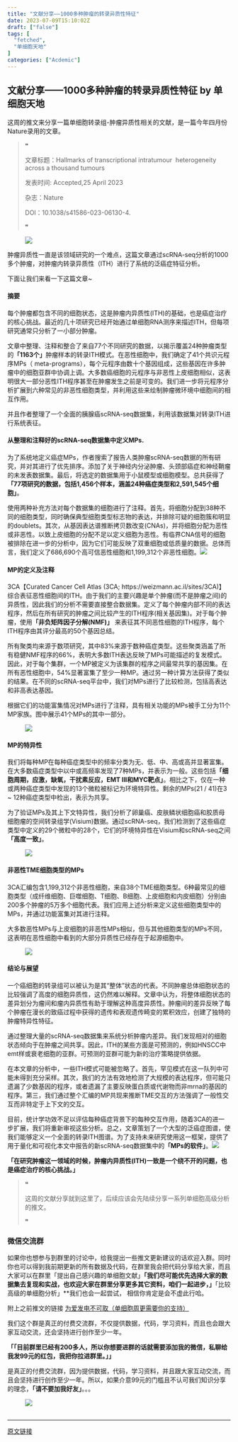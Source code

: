 ```yaml
---
title: "文献分享——1000多种肿瘤的转录异质性特征"
date: 2023-07-09T15:10:02Z
draft: ["false"]
tags: [
  "fetched",
  "单细胞天地"
]
categories: ["Acdemic"]
---
```

文献分享——1000多种肿瘤的转录异质性特征 by 单细胞天地
------
<div><section data-tool="mdnice编辑器" data-website="https://www.mdnice.com"><p data-tool="mdnice编辑器">这周的推文来分享一篇单细胞转录组-肿瘤异质性相关的文献，是一篇今年四月份Nature录用的文章。</p><blockquote data-tool="mdnice编辑器"><span>❝</span><p>文章标题：Hallmarks of transcriptional intratumour  heterogeneity across a thousand tumours</p><p>发表时间: Accepted,25 April 2023</p><p>杂志：Nature</p><p>DOI：10.1038/s41586-023-06130-4.</p><span>❞</span></blockquote><figure data-tool="mdnice编辑器"><img data-ratio="0.37037037037037035" data-src="https://mmbiz.qpic.cn/mmbiz_png/iaRJcrq2Los8XV8xZlGSYyKYsAhmiaVZnmClD1yVN5uAeLnQLPOdo4YVLMkjYtmF4EqU1X5d7fG5laBADaicOansA/640?wx_fmt=png" data-type="png" data-w="1080" src="https://mmbiz.qpic.cn/mmbiz_png/iaRJcrq2Los8XV8xZlGSYyKYsAhmiaVZnmClD1yVN5uAeLnQLPOdo4YVLMkjYtmF4EqU1X5d7fG5laBADaicOansA/640?wx_fmt=png"></figure><p data-tool="mdnice编辑器">肿瘤异质性一直是该领域研究的一个难点，这篇文章通过scRNA-seq分析的1000多个肿瘤，对肿瘤内转录异质性（ITH）进行了系统的泛癌症特征分析。</p><p data-tool="mdnice编辑器">下面让我们来看一下这篇文章~</p><h4 data-tool="mdnice编辑器"><span></span>摘要<span></span></h4><p data-tool="mdnice编辑器">每个肿瘤都包含不同的细胞状态，这是肿瘤内异质性(ITH)的基础，也是癌症治疗的核心挑战。最近的几十项研究已经开始通过单细胞RNA测序来描述ITH，但每项研究通常只分析了一小部分肿瘤。</p><p data-tool="mdnice编辑器">文章中整理、注释和整合了来自77个不同研究的数据，以揭示覆盖24种肿瘤类型的<strong>「1163个」</strong>肿瘤样本的转录ITH模式。在恶性细胞中，我们确定了41个共识元程序MPs（ meta-programs），每个元程序由数十个基因组成，这些基因在许多肿瘤中的细胞亚群中协调上调。大多数癌细胞的元程序与非恶性上皮细胞相似，这表明很大一部分恶性ITH程序甚至在肿瘤发生之前是可变的。我们进一步将元程序分析扩展到六种常见的非恶性细胞类型，并利用这些来绘制肿瘤微环境中细胞间的相互作用。</p><p data-tool="mdnice编辑器">并且作者整理了一个全面的胰腺癌scRNA-seq数据集，利用该数据集对转录ITH进行系统表征。</p><h4 data-tool="mdnice编辑器"><span></span>从整理和注释好的scRNA-seq数据集中定义MPs.<span></span></h4><p data-tool="mdnice编辑器">为了系统地定义癌症MPs，作者搜索了报告人类肿瘤scRNA-seq数据的所有研究，并对其进行了优先排序。添加了关于神经内分泌肿瘤、头颈部癌症和神经鞘瘤的未发表数据集。最后，将选定的数据集用于小鼠模型或细胞模型。总共获得了<strong>「77项研究的数据，包括1,456个样本，涵盖24种癌症类型和2,591,545个细胞」</strong>。</p><p data-tool="mdnice编辑器">使用两种补充方法对每个数据集的细胞进行了注释。首先，将细胞分配到38种不同的细胞类型，同时确保典型细胞类型标志物的表达，并排除可疑的细胞簇和明显的doublets。其次，从基因表达谱推断拷贝数改变(CNAs)，并将细胞分配为恶性或非恶性。以致上皮细胞的分配不足以定义细胞为恶性。有临界CNA信号的细胞被排除在进一步的分析中，因为它们可能反映了双重细胞或低质量的数据。总体而言，我们定义了686,690个高可信恶性细胞和1,199,312个非恶性细胞。<img data-ratio="0.4861111111111111" data-src="https://mmbiz.qpic.cn/mmbiz_png/iaRJcrq2Los8XV8xZlGSYyKYsAhmiaVZnmY7pMu4fkiaXT02gLF1cG5DfnnfvVkQ0I63PW3MupXqX538qgGxoarsg/640?wx_fmt=png" data-type="png" data-w="1080" src="https://mmbiz.qpic.cn/mmbiz_png/iaRJcrq2Los8XV8xZlGSYyKYsAhmiaVZnmY7pMu4fkiaXT02gLF1cG5DfnnfvVkQ0I63PW3MupXqX538qgGxoarsg/640?wx_fmt=png"></p><h4 data-tool="mdnice编辑器"><span></span>MP的定义及注释<span></span></h4><p data-tool="mdnice编辑器">3CA【Curated Cancer Cell Atlas (3CA; https://weizmann.ac.il/sites/3CA)】综合表征恶性细胞间的ITH。由于我们的主要兴趣是单个肿瘤(而不是肿瘤之间)的异质性，因此我们的分析不需要直接整合数据集。定义了每个肿瘤内部不同的表达程序，然后在所有研究的肿瘤之间比较产生的ITH程序(相关基因集)。对于每个肿瘤，使用<strong>「非负矩阵因子分解(NMF)」</strong> 来表征其不同恶性细胞的ITH程序，每个ITH程序由其评分最高的50个基因总结。</p><p data-tool="mdnice编辑器">所有聚类均来源于数项研究，其中83%来源于数种癌症类型。这些聚类涵盖了所有稳健NMF程序的66%，表明大多数ITH表达反映了MPs可能描述的复发模式。因此，对于每个集群，一个MP被定义为该集群的程序之间最常共享的基因集。在所有恶性细胞中，54%显著富集了至少一种MP。通过另一种计算方法获得了类似的结果。在不同的scRNA-seq平台中，我们对MPs进行了比较检测，包括高表达和非高表达基因。</p><p data-tool="mdnice编辑器">根据它们的功能富集情况对MPs进行了注释，具有相关功能的MPs被手工分为11个MP家族。图中展示41个MPs的其中一部分。</p><figure data-tool="mdnice编辑器"><img data-ratio="0.8413284132841329" data-src="https://mmbiz.qpic.cn/mmbiz_png/iaRJcrq2Los8XV8xZlGSYyKYsAhmiaVZnm7rNYIXsyllm34bwrl16TtJJbA2BLFgqib2JMALjgZBaX9hKwq1n4nrw/640?wx_fmt=png" data-type="png" data-w="813" src="https://mmbiz.qpic.cn/mmbiz_png/iaRJcrq2Los8XV8xZlGSYyKYsAhmiaVZnm7rNYIXsyllm34bwrl16TtJJbA2BLFgqib2JMALjgZBaX9hKwq1n4nrw/640?wx_fmt=png"></figure><h4 data-tool="mdnice编辑器"><span></span>MP的特异性<span></span></h4><p data-tool="mdnice编辑器">我们将每种MP在每种癌症类型中的频率分类为无、低、中、高或高并显著富集。在大多数癌症类型中以中或高频率发现了7种MPs，并表示为一般。这些包括<strong>「细胞周期，应激，缺氧，干扰素反应，EMT III和MYC靶点」</strong>。相比之下，仅在一种或两种癌症类型中发现的13个微粒被标记为环境特异性。剩余的MPs(21 / 41)在3 ~ 12种癌症类型中检出，表示为共享。</p><p data-tool="mdnice编辑器">为了验证MPs及其上下文特异性，我们分析了卵巢癌、皮肤鳞状细胞癌和胶质母细胞瘤的空间转录组学(Visium)数据。通过scRNA-seq，我们检测到了这些癌症类型中定义的29个微粒中的28个，它们的环境特异性在Visium和scRNA-seq之间<strong>「高度一致」</strong>。</p><figure data-tool="mdnice编辑器"><img data-ratio="0.8523153942428036" data-src="https://mmbiz.qpic.cn/mmbiz_png/iaRJcrq2Los8XV8xZlGSYyKYsAhmiaVZnmapgZrEgClpDicK02LT2NHSWQuegjvqXeOvLwcjcx62mDmjQ5tKNadNg/640?wx_fmt=png" data-type="png" data-w="799" src="https://mmbiz.qpic.cn/mmbiz_png/iaRJcrq2Los8XV8xZlGSYyKYsAhmiaVZnmapgZrEgClpDicK02LT2NHSWQuegjvqXeOvLwcjcx62mDmjQ5tKNadNg/640?wx_fmt=png"></figure><h4 data-tool="mdnice编辑器"><span></span>非恶性TME细胞类型的MPs<span></span></h4><p data-tool="mdnice编辑器">3CA汇编包含1,199,312个非恶性细胞，来自38个TME细胞类型。6种最常见的细胞类型（成纤维细胞、巨噬细胞、T细胞、B细胞、上皮细胞和内皮细胞）分别由200多个肿瘤的5万多个细胞代表。我们应用上述分析来定义这些细胞类型中的MPs，并通过功能富集对其进行注释。</p><p data-tool="mdnice编辑器">大多数恶性MPs与上皮细胞的非恶性MPs相似，但与其他细胞类型的MPs不同，这表明在恶性细胞中看到的大部分异质性已经存在于起源细胞中。</p><figure data-tool="mdnice编辑器"><img data-ratio="0.7128712871287128" data-src="https://mmbiz.qpic.cn/mmbiz_png/iaRJcrq2Los8XV8xZlGSYyKYsAhmiaVZnm4FjHITnJdzlsPnkT6HZ0hqoKMYjwddFxDABnVyXLiaicA5bsub8ncCBA/640?wx_fmt=png" data-type="png" data-w="808" src="https://mmbiz.qpic.cn/mmbiz_png/iaRJcrq2Los8XV8xZlGSYyKYsAhmiaVZnm4FjHITnJdzlsPnkT6HZ0hqoKMYjwddFxDABnVyXLiaicA5bsub8ncCBA/640?wx_fmt=png"></figure><h4 data-tool="mdnice编辑器"><span></span>结论与展望<span></span></h4><p data-tool="mdnice编辑器">一个癌细胞的转录组可以被认为是其“整体”状态的代表。不同肿瘤总体细胞状态的比较强调了高度的细胞异质性，这仍然难以解释。文章中认为，将整体细胞状态的差异划分为瘤间和瘤内异质性有助于理解这种高度异质性。肿瘤间的差异反映了每个肿瘤在漫长的致癌过程中获得的遗传和表观遗传畸变的累积效应，创建了独特的肿瘤特异性特征。</p><p data-tool="mdnice编辑器">通过整理大量的scRNA-seq数据集来系统分析肿瘤内差异。我们发现相对的细胞状态倾向于在肿瘤之间共享。因此，ITH的某些方面是可预测的，例如HNSCC中emt样或衰老细胞的亚群。可预测的亚群可能为新的治疗策略提供依据。</p><p data-tool="mdnice编辑器">在本文章的分析中，一些ITH模式可能被忽略了。首先，罕见模式在这一队列中可能未得到充分采样。其次，我们的方法有效地检测了大规模的表达程序，但可能只遗漏了少数基因的程序，或者遗漏了主要反映蛋白质或代谢物而非mrna的基因的程序。第三，我们通过整个汇编的MP共现来推断TME交互的方法强调了一般性交互而非特定于上下文的交互。</p><p data-tool="mdnice编辑器">目前，统计学功效不足以评估每种癌症背景下的每种交互作用，随着3CA的进一步扩展，我们将重新审视这些分析。总之，文章策划了一个大型的泛癌症图谱，使我们能够定义一个全面的转录ITH图谱。为了支持未来研究使用这一框架，提供了用于量化和可视化本文中报告的新scRNA-seq数据集中的<strong>「MPs的软件」</strong>。<img data-ratio="0.29458917835671344" data-src="https://mmbiz.qpic.cn/mmbiz_png/iaRJcrq2Los8XV8xZlGSYyKYsAhmiaVZnmGgdBXjzUCBv0OnIGY68aePOYicicpDo25DeVia6unInEn2A1iaeZP5WNgQ/640?wx_fmt=png" data-type="png" data-w="499" src="https://mmbiz.qpic.cn/mmbiz_png/iaRJcrq2Los8XV8xZlGSYyKYsAhmiaVZnmGgdBXjzUCBv0OnIGY68aePOYicicpDo25DeVia6unInEn2A1iaeZP5WNgQ/640?wx_fmt=png"></p><p data-tool="mdnice编辑器"><strong>「在研究肿瘤这一领域的时候，肿瘤内异质性(ITH)一致是一个绕不开的问题，也是癌症治疗的核心挑战。」</strong></p><blockquote data-tool="mdnice编辑器"><span>❝</span><p>这周的文献分享就到这里了，后续应该会先陆续分享一系列单细胞高级分析的推文。</p><span>❞</span></blockquote><h3 data-tool="mdnice编辑器"><span></span><span>微信交流群</span><span></span></h3><p data-tool="mdnice编辑器">如果你也想参与到群里的讨论中，给我提出一些推文更新建议的话欢迎入群。同时你也可以得到我前期更新的所有数据及代码，在群里我会把代码分享给大家，而且大家可以在群里「提出自己感兴趣的单细胞文献」<strong>「我们尽可能优先选择大家的数据集去复现和实战，也欢迎大家在群里分享更多其它资料，咱们一起进步，」</strong>「比较高级的单细胞分析」**我们也会一起尝试， 相信你肯定是会不虚此行哈。</p><p data-tool="mdnice编辑器">附上之前推文的链接 <a href="https://mp.weixin.qq.com/s?__biz=MzUzMTEwODk0Ng==&amp;mid=2247512238&amp;idx=1&amp;sn=e0c6dc2ea0e089aabb78133e50fb5d7f&amp;scene=21#wechat_redirect" data-linktype="2">为爱发电不可取（单细胞周更需要你的支持）</a></p><p data-tool="mdnice编辑器">我们这个群是真正的付费交流群，不仅提供数据，代码，学习资料，而且也会跟大家互动交流，还会坚持进行创作至少一年。</p><p data-tool="mdnice编辑器"><strong>「「目前群里已经有200多人，所以你想要进群的话就需要添加我的微信，私聊给我发99元的红包，我把你拉进群里。」」</strong></p><p data-tool="mdnice编辑器">是真正的付费交流群，因为提供数据，代码，学习资料，并且跟大家互动交流，而且会坚持进行创作至少一年。所以，如果介意99元的门槛且不认可我们知识分享的理念，<strong>「请不要加我好友」</strong>。。。</p><figure data-tool="mdnice编辑器"><img data-ratio="1.0161943319838056" data-src="https://mmbiz.qpic.cn/mmbiz_png/iaRJcrq2Los8XV8xZlGSYyKYsAhmiaVZnmUBlZMOUCwrdmkiaA80HrKCEiaw8VUc9hHrAdOPNcyDW68Hl4eibYyHibYA/640?wx_fmt=png" data-type="png" data-w="247" src="https://mmbiz.qpic.cn/mmbiz_png/iaRJcrq2Los8XV8xZlGSYyKYsAhmiaVZnmUBlZMOUCwrdmkiaA80HrKCEiaw8VUc9hHrAdOPNcyDW68Hl4eibYyHibYA/640?wx_fmt=png"><figcaption><br></figcaption></figure></section><p><mp-style-type data-value="10000"></mp-style-type></p></div>  
<hr>
<a href="https://mp.weixin.qq.com/s/2PxWrWdeA01NyXX4zgvLNg",target="_blank" rel="noopener noreferrer">原文链接</a>
